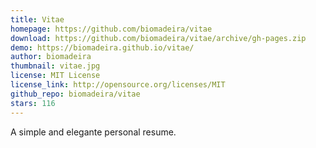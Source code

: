 ```yaml
---
title: Vitae
homepage: https://github.com/biomadeira/vitae
download: https://github.com/biomadeira/vitae/archive/gh-pages.zip
demo: https://biomadeira.github.io/vitae/
author: biomadeira
thumbnail: vitae.jpg
license: MIT License
license_link: http://opensource.org/licenses/MIT
github_repo: biomadeira/vitae
stars: 116
---
```


A simple and elegante personal resume.